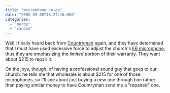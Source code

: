 ```yaml
---
title: "microphone no-go"
date: "2005-09-08T18:27:16.000"
categories: 
  - "nerdy"
  - "random"
---
```


Well I finally heard back from [Countryman](http://www.countryman.com) again, and they have determined that I must have used excessive force to adjust the church's [E6 microphone](http://www.countryman.com/html_data_sheets/e6data.html), thus they are emphasizing the _limited_ portion of their warranty. They want about $215 to repair it.

On the joys, though, of having a professional sound guy that goes to our church: he tells me that wholesale is about $215 for one of those microphones, so I'll see about just buying a new one through him rather than paying similar money to have Countryman send me a "repaired" one.
